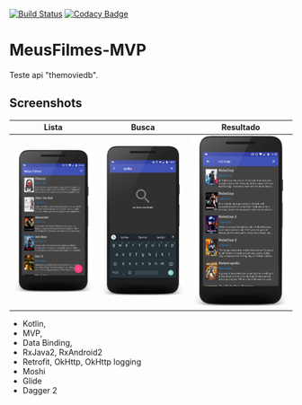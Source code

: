 [![Build Status](https://travis-ci.org/diogo0liveira/MeusFilmes-MVP.svg?branch=master)](https://travis-ci.org/diogo0liveira/MeusFilmes-MVP)
[![Codacy Badge](https://api.codacy.com/project/badge/Grade/36ba51953a804915846ebfc22f37512e)](https://www.codacy.com/app/diogo0liveira/MeusFilmes-MVP?utm_source=github.com&amp;utm_medium=referral&amp;utm_content=diogo0liveira/MeusFilmes-MVP&amp;utm_campaign=Badge_Grade)

# MeusFilmes-MVP
Teste api "themoviedb".

## Screenshots

|Lista|Busca|Resultado|
|:-:|:-:|:-:|
|![First](/docs/print_list.png?raw=true)|![Sec](/docs/print_search.png?raw=true)|![Third](/docs/print_search_result.png?raw=true)|

- Kotlin,
- MVP,
- Data Binding,
- RxJava2, RxAndroid2 
- Retrofit, OkHttp, OkHttp logging 
- Moshi
- Glide
- Dagger 2 
